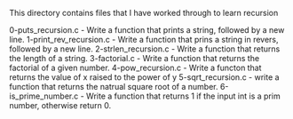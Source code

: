 This directory contains files that I have worked through to learn recursion

0-puts_recursion.c - Write a function that prints a string, followed by a new line.
1-print_rev_recursion.c - Write a function that prins a string in revers, followed by a new line.
2-strlen_recursion.c - Write a function that returns the length of a string.
3-factorial.c - Write a function that returns the factorial of a given number.
4-pow_recursion.c - Write a functon that returns the value of x raised to the power of y
5-sqrt_recursion.c - write a function that returns the natrual square root of a number.
6-is_prime_number.c - Write a function that returns 1 if the input int is a prim number, otherwise return 0.
